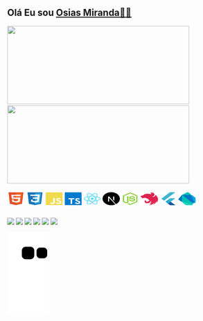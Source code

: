 ## Olá Eu sou [Osias Miranda🐱‍🚀](https://github.com/osiasmiranda)
<div>
<img height="180em" width="420px" src="https://github-readme-stats.vercel.app/api?username=osiasmiranda&show_icons=true&theme=dracula&include_all_commits=true&count_private=true&layout=compact"/> 
<img  height="180em" width="420px"src="https://github-readme-stats.vercel.app/api/top-langs/?username=osiasmiranda&layout=compact&langs_count=10&theme=dracula"/>
</div>
 
<div style="display: inline_block"><br>
  <img align="center" alt="Osias-HTML" height="30" width="40" src="https://raw.githubusercontent.com/devicons/devicon/master/icons/html5/html5-original.svg">
  <img align="center" alt="Osias-CSS" height="30" width="40" src="https://raw.githubusercontent.com/devicons/devicon/master/icons/css3/css3-original.svg">
  <img align="center" alt="Osias-Js" height="30" width="40" src="https://raw.githubusercontent.com/devicons/devicon/master/icons/javascript/javascript-plain.svg">
  <img align="center" alt="Osias-Ts" height="30" width="40" src="https://raw.githubusercontent.com/devicons/devicon/master/icons/typescript/typescript-plain.svg">
  <img align="center" alt="osias-React" height="30" width="40" src="https://raw.githubusercontent.com/devicons/devicon/master/icons/react/react-original.svg">
  <img align="center" alt="Osias-Nextjs" height="30" width="40" src="https://raw.githubusercontent.com/devicons/devicon/master/icons/nextjs/nextjs-original.svg">
  <img align="center" alt="Osias-Nodejs" height="30" width="40" src="https://raw.githubusercontent.com/devicons/devicon/master/icons/nodejs/nodejs-original.svg">
  <img align="center" alt="Osias-Nestjs" height="30" width="40" src="https://raw.githubusercontent.com/devicons/devicon/master/icons/nestjs/nestjs-plain.svg">
  <img align="center" alt="Osias-Flutter" height="30" width="40" src="https://raw.githubusercontent.com/devicons/devicon/master/icons/flutter/flutter-original.svg">
  <img align="center" alt="Osias-Dart" height="30" width="40" src="https://raw.githubusercontent.com/devicons/devicon/master/icons/dart/dart-original.svg">
 </div>
 
  ## 
  
<div>   
  <a href="" target="_blank"><img src="https://img.shields.io/badge/-Instagram-%23E4405F?style=for-the-badge&logo=instagram&logoColor=white" target="_blank"></a>
 	<a href="" target="_blank"><img src="https://img.shields.io/badge/Telegram-2CA5E0?style=for-the-badge&logo=telegram&logoColor=white" target="_blank"></a>
  <a href="" target="_blank"><img src="https://img.shields.io/badge/WhatsApp-25D366?style=for-the-badge&logo=whatsapp&logoColor=white" target="_blank"></a> 
  <a href="" target="_blank"><img src="https://img.shields.io/badge/Discord-7289DA?style=for-the-badge&logo=discord&logoColor=white" target="_blank"></a> 
  <a href = "mailto:osiasmiranda@gmail.com"><img src="https://img.shields.io/badge/-Gmail-%23333?style=for-the-badge&logo=gmail&logoColor=white" target="_blank"></a>
  <a href="https://www.linkedin.com/in/osias-miranda-57b67a4b" target="_blank"><img src="https://img.shields.io/badge/-LinkedIn-%230077B5?style=for-the-badge&logo=linkedin&logoColor=white" target="_blank"></a>  
 
![Snake animation](https://github.com/rafaballerini/rafaballerini/blob/output/github-contribution-grid-snake.svg)
 
</div>
